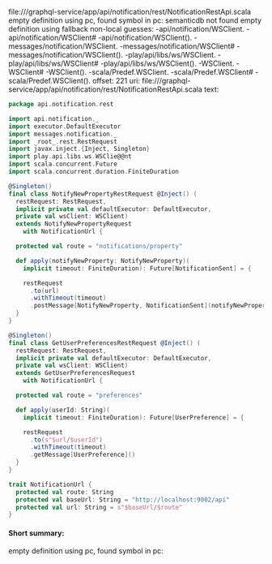 file://<WORKSPACE>/graphql-service/app/api/notification/rest/NotificationRestApi.scala
empty definition using pc, found symbol in pc: 
semanticdb not found
empty definition using fallback
non-local guesses:
	 -api/notification/WSClient.
	 -api/notification/WSClient#
	 -api/notification/WSClient().
	 -messages/notification/WSClient.
	 -messages/notification/WSClient#
	 -messages/notification/WSClient().
	 -play/api/libs/ws/WSClient.
	 -play/api/libs/ws/WSClient#
	 -play/api/libs/ws/WSClient().
	 -WSClient.
	 -WSClient#
	 -WSClient().
	 -scala/Predef.WSClient.
	 -scala/Predef.WSClient#
	 -scala/Predef.WSClient().
offset: 221
uri: file://<WORKSPACE>/graphql-service/app/api/notification/rest/NotificationRestApi.scala
text:
```scala
package api.notification.rest

import api.notification._
import executor.DefaultExecutor
import messages.notification._
import _root_.rest.RestRequest
import javax.inject.{Inject, Singleton}
import play.api.libs.ws.WSClie@@nt
import scala.concurrent.Future
import scala.concurrent.duration.FiniteDuration

@Singleton()
final class NotifyNewPropertyRestRequest @Inject() (
  restRequest: RestRequest,
  implicit private val defaultExecutor: DefaultExecutor,
  private val wsClient: WSClient)
  extends NotifyNewPropertyRequest
    with NotificationUrl {

  protected val route = "notifications/property"

  def apply(notifyNewProperty: NotifyNewProperty)(
    implicit timeout: FiniteDuration): Future[NotificationSent] = {

    restRequest
      .to(url)
      .withTimeout(timeout)
      .postMessage[NotifyNewProperty, NotificationSent](notifyNewProperty)
  }
}

@Singleton()
final class GetUserPreferencesRestRequest @Inject() (
  restRequest: RestRequest,
  implicit private val defaultExecutor: DefaultExecutor,
  private val wsClient: WSClient)
  extends GetUserPreferencesRequest
    with NotificationUrl {

  protected val route = "preferences"

  def apply(userId: String)(
    implicit timeout: FiniteDuration): Future[UserPreference] = {

    restRequest
      .to(s"$url/$userId")
      .withTimeout(timeout)
      .getMessage[UserPreference]()
  }
}

trait NotificationUrl {
  protected val route: String
  protected val baseUrl: String = "http://localhost:9002/api"
  protected val url: String = s"$baseUrl/$route"
}

```


#### Short summary: 

empty definition using pc, found symbol in pc: 
